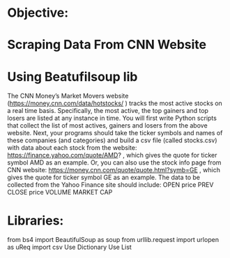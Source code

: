 # Objective:
# Scraping Data From CNN Website
# Using Beatufilsoup lib

The CNN Money’s Market Movers website (https://money.cnn.com/data/hotstocks/ ) tracks the most active stocks on a real time basis.  Specifically, the most active, the top gainers and top losers are listed at any instance in time. You will first write Python scripts that collect the list of most actives, gainers and losers from the above website. Next, your programs should take the ticker symbols and names of these companies (and categories) and build a csv file (called stocks.csv) with data about each stock from the website: 
https://finance.yahoo.com/quote/AMD? , which gives the quote for ticker symbol AMD as an example. 
Or, you can also use the stock info page from CNN website: 
https://money.cnn.com/quote/quote.html?symb=GE , which gives the quote for ticker symbol GE as an example. 
The data to be collected from the Yahoo Finance site should include: 
OPEN price 
PREV CLOSE price 
VOLUME 
MARKET CAP 


# Libraries:
from bs4 import BeautifulSoup as soup
from urllib.request import urlopen as uReq
import csv
Use Dictionary
Use List
